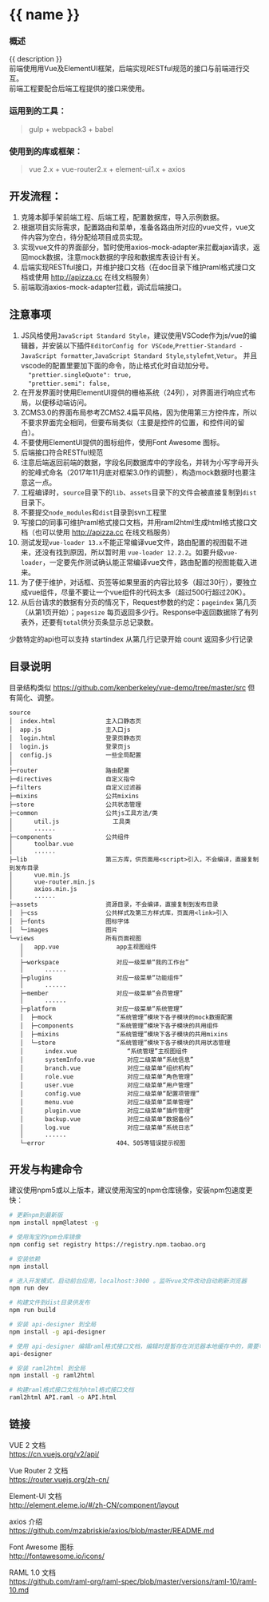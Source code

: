 # {{ name }}
### 概述
{{ description }}  
前端使用用Vue及ElementUI框架，后端实现RESTful规范的接口与前端进行交互。  
前端工程要配合后端工程提供的接口来使用。

### 运用到的工具：
> gulp + webpack3 + babel 
### 使用到的库或框架：
> vue 2.x + vue-router2.x + element-ui1.x + axios

## 开发流程：
1. 克隆本脚手架前端工程、后端工程，配置数据库，导入示例数据。
1. 根据项目实际需求，配置路由和菜单，准备各路由所对应的vue文件，vue文件内容为空白，待分配给项目成员实现。
1. 实现vue文件的界面部分，暂时使用axios-mock-adapter来拦截ajax请求，返回mock数据，注意mock数据的字段和数据库表设计有关。
1. 后端实现RESTful接口，并维护接口文档（在doc目录下维护raml格式接口文档或使用 http://apizza.cc 在线文档服务）
1. 前端取消axios-mock-adapter拦截，调试后端接口。

## 注意事项
1. JS风格使用`JavaScript Standard Style`，建议使用VSCode作为js/vue的编辑器，并安装以下插件`EditorConfig for VSCode`,`Prettier-Standard - JavaScript formatter`,`JavaScript Standard Style`,`stylefmt`,`Vetur`。
  并且vscode的配置里要加下面的命令，防止格式化时自动加分号。   
  `  "prettier.singleQuote": true,`  
  `  "prettier.semi": false,`  
1. 在开发界面时使用ElementUI提供的栅格系统（24列），对界面进行响应式布局，以便移动端访问。
1. ZCMS3.0的界面布局参考ZCMS2.4扁平风格，因为使用第三方控件库，所以不要求界面完全相同，但要布局类似（主要是控件的位置，和控件间的留白）。
1. 不要使用ElementUI提供的图标组件，使用Font Awesome 图标。
1. 后端接口符合RESTful规范
1. 注意后端返回前端的数据，字段名同数据库中的字段名，并转为小写字母开头的驼峰式命名（2017年11月底对框架3.0作的调整），构造mock数据时也要注意这一点。
1. 工程编译时，`source`目录下的`lib`、`assets`目录下的文件会被直接复制到`dist`目录下。
1. 不要提交`node_modules`和`dist`目录到svn工程里  
1. 写接口的同事可维护raml格式接口文档，并用raml2html生成html格式接口文档（也可以使用 http://apizza.cc 在线文档服务）
1. 测试发现`vue-loader 13.x`不能正常编译vue文件，路由配置的视图载不进来，还没有找到原因，所以暂时用 `vue-loader 12.2.2`。如要升级`vue-loader`，一定要先作测试确认能正常编译vue文件，路由配置的视图能载入进来。
1. 为了便于维护，对话框、页签等如果里面的内容比较多（超过30行），要独立成vue组件，尽量不要让一个vue组件的代码太多（超过500行超过20K）。
1. 从后台请求的数据有分页的情况下，Request参数的约定：`pageindex` 第几页（从第1页开始）；`pagesize` 每页返回多少行。Response中返回数据除了有列表外，还要有`total`供分页条显示总记录数。

少数特定的api也可以支持
startindex 从第几行记录开始
count 返回多少行记录

## 目录说明
目录结构类似 https://github.com/kenberkeley/vue-demo/tree/master/src 但有简化、调整。

```
source
│  index.html              主入口静态页
│  app.js                  主入口js
│  login.html              登录页静态页
│  login.js                登录页js
│  config.js               一些全局配置
│  
├─router                   路由配置
├─directives               自定义指令
├─filters                  自定义过滤器
├─mixins                   公共mixins
├─store                    公共状态管理
├─common                   公共js工具方法/类
│      util.js               工具类
│      ......
├─components               公共组件
│      toolbar.vue
│      ......
├─lib                      第三方库，供页面用<script>引入，不会编译，直接复制到发布目录
│      vue.min.js
│      vue-router.min.js
│      axios.min.js
│      ......
├─assets                   资源目录，不会编译，直接复制到发布目录
│  ├─css                   公共样式及第三方样式库，页面用<link>引入
│  ├─fonts                 图标字体
│  └─images                图片
└─views                    所有页面视图
   │   app.vue                app主视图组件
   │
   ├─workspace                对应一级菜单“我的工作台”
   │      ......
   ├─plugins                  对应一级菜单“功能组件”
   │      ......
   ├─member                   对应一级菜单“会员管理”
   │      ......
   ├─platform                 对应一级菜单“系统管理”
   │  ├─mock                  “系统管理”模块下各子模块的mock数据配置
   │  ├─components            “系统管理”模块下各子模块的共用组件
   │  ├─mixins                “系统管理”模块下各子模块的共用mixins
   │  └─store                 “系统管理”模块下各子模块的共用状态管理
   │      index.vue              “系统管理”主视图组件
   │      systemInfo.vue         对应二级菜单“系统信息”
   │      branch.vue             对应二级菜单“组织机构”
   │      role.vue               对应二级菜单“角色管理”
   │      user.vue               对应二级菜单“用户管理”
   │      config.vue             对应二级菜单“配置项管理”
   │      menu.vue               对应二级菜单“菜单管理”
   │      plugin.vue             对应二级菜单“插件管理”
   │      backup.vue             对应二级菜单“数据备份”
   │      log.vue                对应二级菜单“系统日志”
   │      ......
   └─error                    404、505等错误提示视图
```

## 开发与构建命令
建议使用npm5或以上版本，建议使用淘宝的npm仓库镜像，安装npm包速度更快：

``` bash
# 更新npm到最新版   
npm install npm@latest -g

# 使用淘宝的npm仓库镜像   
npm config set registry https://registry.npm.taobao.org

```

``` bash
# 安装依赖   
npm install

# 进入开发模式，启动前台应用，localhost:3000 。监听vue文件改动自动刷新浏览器  
npm run dev

# 构建文件到dist目录供发布  
npm run build

```
```bash
# 安装 api-designer 到全局   
npm install -g api-designer

# 使用 api-designer 编辑raml格式接口文档，编辑时是暂存在浏览器本地缓存中的，需要导出或复制到工程根目录下API.raml文件
api-designer

# 安装 raml2html 到全局   
npm install -g raml2html

# 构建raml格式接口文档为html格式接口文档
raml2html API.raml -o API.html

```

## 链接
VUE 2 文档  
https://cn.vuejs.org/v2/api/  

Vue Router 2 文档  
https://router.vuejs.org/zh-cn/  

Element-UI 文档  
http://element.eleme.io/#/zh-CN/component/layout  

axios 介绍  
https://github.com/mzabriskie/axios/blob/master/README.md  

Font Awesome 图标  
http://fontawesome.io/icons/  

RAML 1.0 文档  
https://github.com/raml-org/raml-spec/blob/master/versions/raml-10/raml-10.md  

